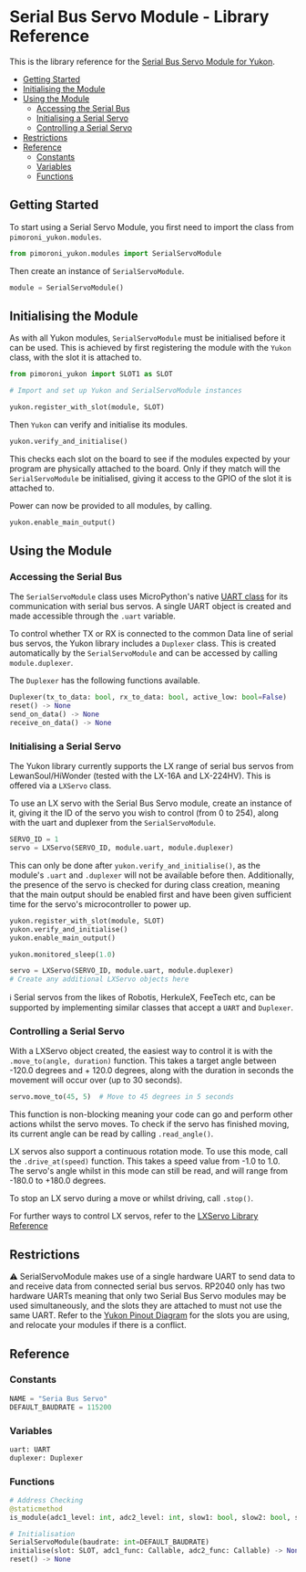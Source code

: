 # Serial Bus Servo Module - Library Reference <!-- omit in toc -->

This is the library reference for the [Serial Bus Servo Module for Yukon](https://pimoroni.com/yukon).

- [Getting Started](#getting-started)
- [Initialising the Module](#initialising-the-module)
- [Using the Module](#using-the-module)
  - [Accessing the Serial Bus](#accessing-the-serial-bus)
  - [Initialising a Serial Servo](#initialising-a-serial-servo)
  - [Controlling a Serial Servo](#controlling-a-serial-servo)
- [Restrictions](#restrictions)
- [Reference](#reference)
  - [Constants](#constants)
  - [Variables](#variables)
  - [Functions](#functions)


## Getting Started

To start using a Serial Servo Module, you first need to import the class from `pimoroni_yukon.modules`.

```python
from pimoroni_yukon.modules import SerialServoModule
```

Then create an instance of `SerialServoModule`.

```python
module = SerialServoModule()
```


## Initialising the Module

As with all Yukon modules, `SerialServoModule` must be initialised before it can be used. This is achieved by first registering the module with the `Yukon` class, with the slot it is attached to.

```python
from pimoroni_yukon import SLOT1 as SLOT

# Import and set up Yukon and SerialServoModule instances

yukon.register_with_slot(module, SLOT)
```

Then `Yukon` can verify and initialise its modules.

```python
yukon.verify_and_initialise()
```

This checks each slot on the board to see if the modules expected by your program are physically attached to the board. Only if they match will the `SerialServoModule` be initialised, giving it access to the GPIO of the slot it is attached to.

Power can now be provided to all modules, by calling.

```python
yukon.enable_main_output()
```


## Using the Module

### Accessing the Serial Bus

The `SerialServoModule` class uses MicroPython's native [UART class](https://docs.micropython.org/en/latest/library/machine.UART.html) for its communication with serial bus servos. A single UART object is created and made accessible through the `.uart` variable.

To control whether TX or RX is connected to the common Data line of serial bus servos, the Yukon library includes a `Duplexer` class. This is created automatically by the `SerialServoModule` and can be accessed by calling `module.duplexer`.

The `Duplexer` has the following functions available.

```python
Duplexer(tx_to_data: bool, rx_to_data: bool, active_low: bool=False)
reset() -> None
send_on_data() -> None
receive_on_data() -> None
```

### Initialising a Serial Servo

The Yukon library currently supports the LX range of serial bus servos from LewanSoul/HiWonder (tested with the LX-16A and LX-224HV). This is offered via a `LXServo` class.

To use an LX servo with the Serial Bus Servo module, create an instance of it, giving it the ID of the servo you wish to control (from 0 to 254), along with the uart and duplexer from the `SerialServoModule`.

```python
SERVO_ID = 1
servo = LXServo(SERVO_ID, module.uart, module.duplexer)
```

This can only be done after `yukon.verify_and_initialise()`, as the module's `.uart` and `.duplexer` will not be available before then. Additionally, the presence of the servo is checked for during class creation, meaning that the main output should be enabled first and have been given sufficient time for the servo's microcontroller to power up.

```python
yukon.register_with_slot(module, SLOT)
yukon.verify_and_initialise()
yukon.enable_main_output()

yukon.monitored_sleep(1.0)

servo = LXServo(SERVO_ID, module.uart, module.duplexer)
# Create any additional LXServo objects here
```

:information_source: Serial servos from the likes of Robotis, HerkuleX, FeeTech etc, can be supported by implementing similar classes that accept a `UART` and `Duplexer`.


### Controlling a Serial Servo

With a LXServo object created, the easiest way to control it is with the `.move_to(angle, duration)` function. This takes a target angle between -120.0 degrees and + 120.0 degrees, along with the duration in seconds the movement will occur over (up to 30 seconds).

```python
servo.move_to(45, 5)  # Move to 45 degrees in 5 seconds
```

This function is non-blocking meaning your code can go and perform other actions whilst the servo moves. To check if the servo has finished moving, its current angle can be read by calling `.read_angle()`.

LX servos also support a continuous rotation mode. To use this mode, call the `.drive_at(speed)` function. This takes a speed value from -1.0 to 1.0. The servo's angle whilst in this mode can still be read, and will range from -180.0 to +180.0 degrees.

To stop an LX servo during a move or whilst driving, call `.stop()`.

For further ways to control LX servos, refer to the [LXServo Library Reference](/docs/devices/lxservo.md)


## Restrictions

:warning: SerialServoModule makes use of a single hardware UART to send data to and receive data from connected serial bus servos. RP2040 only has two hardware UARTs meaning that only two Serial Bus Servo modules may be used simultaneously, and the slots they are attached to must not use the same UART. Refer to the [Yukon Pinout Diagram](../yukon_pinout_diagram.png) for the slots you are using, and relocate your modules if there is a conflict.


## Reference

### Constants

```python
NAME = "Seria Bus Servo"
DEFAULT_BAUDRATE = 115200
```


### Variables

```python
uart: UART
duplexer: Duplexer
```


### Functions

```python
# Address Checking
@staticmethod
is_module(adc1_level: int, adc2_level: int, slow1: bool, slow2: bool, slow3: bool) -> bool

# Initialisation
SerialServoModule(baudrate: int=DEFAULT_BAUDRATE)
initialise(slot: SLOT, adc1_func: Callable, adc2_func: Callable) -> None
reset() -> None
```
